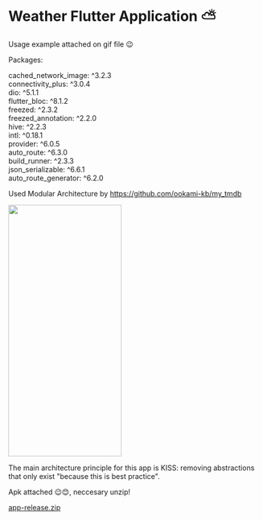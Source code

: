 # Weather Flutter Application ⛅

Usage example attached on gif file 😉

Packages: 
  
  cached_network_image: ^3.2.3\
  connectivity_plus: ^3.0.4\
  dio: ^5.1.1\
  flutter_bloc: ^8.1.2\
  freezed: ^2.3.2\
  freezed_annotation: ^2.2.0\
  hive: ^2.2.3\
  intl: ^0.18.1\
  provider: ^6.0.5\
  auto_route: ^6.3.0\
  build_runner: ^2.3.3\
  json_serializable: ^6.6.1\
  auto_route_generator: ^6.2.0

  
Used Modular Architecture by https://github.com/ookami-kb/my_tmdb

<img src="https://user-images.githubusercontent.com/94803483/235258026-3237d0e4-63a8-4724-af18-6ec342a15e03.gif" width="225" height="500"/>

The main architecture principle for this app is KISS: removing abstractions that only exist "because this is best practice".

Apk attached 😉😊, neccesary unzip! 

[app-release.zip](https://github.com/musakhamidullin/weather/files/11357469/app-release.zip)
